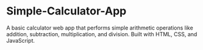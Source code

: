 # Simple-Calculator-App
A basic calculator web app that performs simple arithmetic operations like addition, subtraction, multiplication, and division. Built with HTML, CSS, and JavaScript.
